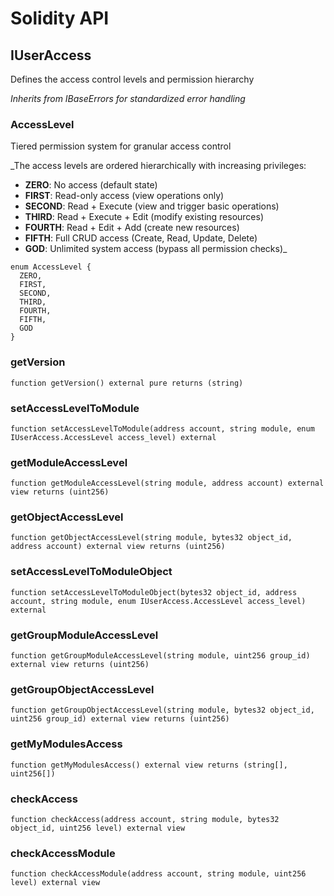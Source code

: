 # Solidity API

## IUserAccess

Defines the access control levels and permission hierarchy

_Inherits from IBaseErrors for standardized error handling_

### AccessLevel

Tiered permission system for granular access control

_The access levels are ordered hierarchically with increasing privileges:

- **ZERO**: No access (default state)
- **FIRST**: Read-only access (view operations only)
- **SECOND**: Read + Execute (view and trigger basic operations)
- **THIRD**: Read + Execute + Edit (modify existing resources)
- **FOURTH**: Read + Edit + Add (create new resources)
- **FIFTH**: Full CRUD access (Create, Read, Update, Delete)
- **GOD**: Unlimited system access (bypass all permission checks)_

```solidity
enum AccessLevel {
  ZERO,
  FIRST,
  SECOND,
  THIRD,
  FOURTH,
  FIFTH,
  GOD
}
```

### getVersion

```solidity
function getVersion() external pure returns (string)
```

### setAccessLevelToModule

```solidity
function setAccessLevelToModule(address account, string module, enum IUserAccess.AccessLevel access_level) external
```

### getModuleAccessLevel

```solidity
function getModuleAccessLevel(string module, address account) external view returns (uint256)
```

### getObjectAccessLevel

```solidity
function getObjectAccessLevel(string module, bytes32 object_id, address account) external view returns (uint256)
```

### setAccessLevelToModuleObject

```solidity
function setAccessLevelToModuleObject(bytes32 object_id, address account, string module, enum IUserAccess.AccessLevel access_level) external
```

### getGroupModuleAccessLevel

```solidity
function getGroupModuleAccessLevel(string module, uint256 group_id) external view returns (uint256)
```

### getGroupObjectAccessLevel

```solidity
function getGroupObjectAccessLevel(string module, bytes32 object_id, uint256 group_id) external view returns (uint256)
```

### getMyModulesAccess

```solidity
function getMyModulesAccess() external view returns (string[], uint256[])
```

### checkAccess

```solidity
function checkAccess(address account, string module, bytes32 object_id, uint256 level) external view
```

### checkAccessModule

```solidity
function checkAccessModule(address account, string module, uint256 level) external view
```


